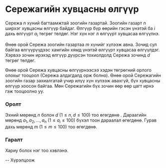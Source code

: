 Сережагийн хувцасны өлгүүр
==========================
Сережа $n$ хүний багтаамжтай зоогийн газартай. Зоогийн газарт $n$ ширхэг
хувцасны өлгүүр байдаг. Өлгүүр бүр өөрийн гэсэн үнэтэй ба $i$ дахь өлгүүрт $a_i$
төгрөг төлдөг. Нэг хүн нэг л өлгүүрт хувцасаа өлгүүлнэ.

Өнөө орой Сережа зоогийн газартаа $m$ хүнийг хүлээж авна. Зочид сул байгаа
өлгүүрүүдээс хамгийн хямд үнэтэй өлгүүрт хувцасаа өлгүүлдэг. Хэрвээ зочин ирэхэд
өлгүүр дүүрсэн тохиолдолд Сережа зочинд $d$ төгрөг төлдөг.

Өнөө орой Сережа хувцасны өлгүүрнээсээ хэдэн төгрөгний орлого олохыг тооцоол
(Сережа алдагдалд орж болно). Өнөө орой Сережагийн зоогийн газар захиалгатай
учир илүү хүн хүлээж авахгүй, бүх хувцасны өлгүүр хоосон байгаа. Мөн Сережагийн
бүх зочин өөр өөр цагт ирнэ гэж тооцоолно уу.


### Оролт
Эхний мөрөнд $n$ болон $d$ ($1 ≤ n, d ≤ 100$) тоо өгөгдөнө . Дараагийн мөрөнд
$a_1, a_2, ... , a_n$ ($1 ≤ a_i ≤ 100$) бүхэл тоон дараалал өгөгдөнө. Гурав дахь
мөрөнд $m$ ($1 ≤ m ≤ 100$) тоо өгөгдөнө.


### Гаралт
Хариу болох нэг тоо хэвлэнэ.

-- Хүрэлцоож
